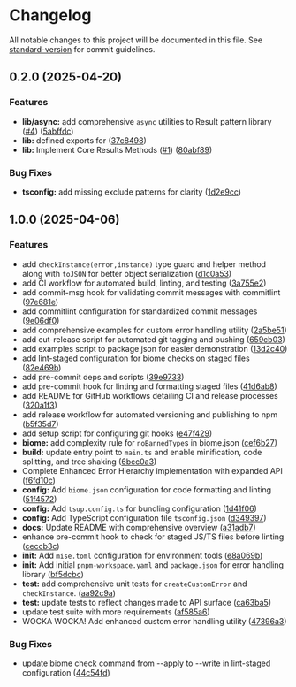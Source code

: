 # Changelog

All notable changes to this project will be documented in this file. See [standard-version](https://github.com/conventional-changelog/standard-version) for commit guidelines.

## 0.2.0 (2025-04-20)


### Features

* **lib/async:** add comprehensive `async` utilities to Result pattern library ([#4](https://github.com/fuzzy-st/results/issues/4)) ([5abffdc](https://github.com/fuzzy-st/results/commit/5abffdc5b7e578550b70a80f603a0f44953978c1))
* **lib:** defined exports for ([37c8498](https://github.com/fuzzy-st/results/commit/37c84987c5849bd67c52ba761e22cb7701003b79))
* **lib:** Implement Core Results Methods ([#1](https://github.com/fuzzy-st/results/issues/1)) ([80abf89](https://github.com/fuzzy-st/results/commit/80abf89942af480f743251d7c457289cbc3ea8c5))


### Bug Fixes

* **tsconfig:** add missing exclude patterns for clarity ([1d2e9cc](https://github.com/fuzzy-st/results/commit/1d2e9cca477c0ac6fb3db0bf212202451af51511))

## 1.0.0 (2025-04-06)


### Features

* add `checkInstance(error,instance)` type guard and helper method along with `toJSON` for better object serialization ([d1c0a53](https://github.com/fuzzy-st/errors/commit/d1c0a53b8cce0adcb009c78f516d58e7b0a9f523))
* add CI workflow for automated build, linting, and testing ([3a755e2](https://github.com/fuzzy-st/errors/commit/3a755e2a20c12374e615868cf09e747b18a85465))
* add commit-msg hook for validating commit messages with commitlint ([97e681e](https://github.com/fuzzy-st/errors/commit/97e681e3baa94ac627e6b9938f2eaed9e8c14ecf))
* add commitlint configuration for standardized commit messages ([9e06df0](https://github.com/fuzzy-st/errors/commit/9e06df02f0d8c566b2a8affece53597d518d9924))
* add comprehensive examples for custom error handling utility ([2a5be51](https://github.com/fuzzy-st/errors/commit/2a5be51f10bd11d676bcfc9a07760096a63fcd65))
* add cut-release script for automated git tagging and pushing ([659cb03](https://github.com/fuzzy-st/errors/commit/659cb03ef96cec62e45c3ace818f203399682f3c))
* add examples script to package.json for easier demonstration ([13d2c40](https://github.com/fuzzy-st/errors/commit/13d2c403b96ec027171416e0bc2f6a6b840d946d))
* add lint-staged configuration for biome checks on staged files ([82e469b](https://github.com/fuzzy-st/errors/commit/82e469bb733a411e71c07df2aec5fae911b86190))
* add pre-commit deps and scripts ([39e9733](https://github.com/fuzzy-st/errors/commit/39e97333cf1c9f9f3a5800345ef82415109a6017))
* add pre-commit hook for linting and formatting staged files ([41d6ab8](https://github.com/fuzzy-st/errors/commit/41d6ab827a62f07b7ff2de86f0b56ac954847a1d))
* add README for GitHub workflows detailing CI and release processes ([320a1f3](https://github.com/fuzzy-st/errors/commit/320a1f3653bcd1d1b301c3aa0fdc00be83b8063f))
* add release workflow for automated versioning and publishing to npm ([b5f35d7](https://github.com/fuzzy-st/errors/commit/b5f35d7a8ae63101ccf93cd080e30e8b7091a69d))
* add setup script for configuring git hooks ([e47f429](https://github.com/fuzzy-st/errors/commit/e47f429437ad47803c6957f837e31cf8b6c3ce56))
* **biome:** add complexity rule for `noBannedType`s in biome.json ([cef6b27](https://github.com/fuzzy-st/errors/commit/cef6b2782ebef91ce5e650b9ee9982849f0db91d))
* **build:** update entry point to `main.ts` and enable minification, code splitting, and tree shaking ([6bcc0a3](https://github.com/fuzzy-st/errors/commit/6bcc0a340eae381acaf883ebfbc5fcf9f0327676))
* Complete Enhanced Error Hierarchy implementation with expanded API ([f6fd10c](https://github.com/fuzzy-st/errors/commit/f6fd10cdbbcae8fd205d6372be78ad147e6f87ec))
* **config:** Add `biome.json` configuration for code formatting and linting ([51f4572](https://github.com/fuzzy-st/errors/commit/51f4572ba5365eda3c8b3518bc861eb8647aba77))
* **config:** Add `tsup.config.ts` for bundling configuration ([1d41f06](https://github.com/fuzzy-st/errors/commit/1d41f06e8c707d8577c31849ec1000e3e814ab9d))
* **config:** Add TypeScript configuration file `tsconfig.json` ([d349397](https://github.com/fuzzy-st/errors/commit/d3493977db539c20c4153754248dcbae08f6b783))
* **docs:** Update README with comprehensive overview ([a31adb7](https://github.com/fuzzy-st/errors/commit/a31adb78af46240ead5df058225bb106fd8271d8))
* enhance pre-commit hook to check for staged JS/TS files before linting ([ceccb3c](https://github.com/fuzzy-st/errors/commit/ceccb3c7f3fcabe62b819312ce0b4b62b4baac9c))
* **init:** Add `mise.toml` configuration for environment tools ([e8a069b](https://github.com/fuzzy-st/errors/commit/e8a069ba5ea411304c282d45886500817bc27fed))
* **init:** Add initial `pnpm-workspace.yaml` and `package.json` for error handling library ([bf5dcbc](https://github.com/fuzzy-st/errors/commit/bf5dcbce8e464226e5a9c5a8278d45d79c6bfecc))
* **test:** add comprehensive unit tests for `createCustomError` and `checkInstance`. ([aa92c9a](https://github.com/fuzzy-st/errors/commit/aa92c9afedb1cda598be2770c62510bc38c002b6))
* **test:** update tests to reflect changes made to API surface ([ca63ba5](https://github.com/fuzzy-st/errors/commit/ca63ba5f113f09f0fef51c6f9c256e249be4a13d))
* update test suite with more requirements ([af585a6](https://github.com/fuzzy-st/errors/commit/af585a6a7dc6bcdca42fc6fa46d4023abb99b3d9))
* WOCKA WOCKA! Add enhanced custom error handling utility ([47396a3](https://github.com/fuzzy-st/errors/commit/47396a3955a2233e319dd28c67cbcd276604e57f))


### Bug Fixes

* update biome check command from --apply to --write in lint-staged configuration ([44c54fd](https://github.com/fuzzy-st/errors/commit/44c54fdab7ab53bcf94fbf8b09188db204990c11))
